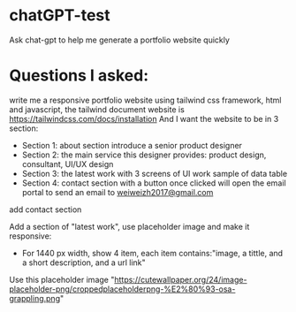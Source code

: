 # chatGPT-test
Ask chat-gpt to help me generate a portfolio website quickly
# Questions I asked:

write me a responsive portfolio website using tailwind css framework, html and javascript, the tailwind document website is https://tailwindcss.com/docs/installation And I want the website to be in 3 section:
- Section 1:  about section introduce a senior product designer 
- Section 2: the main service this designer provides: product design, consultant, UI/UX design
- Section 3: the latest work with 3 screens of UI work sample of data table
- Section 4: contact section with a button once clicked will open the email portal to send an email to weiweizh2017@gmail.com

add contact section

Add a section of "latest work", use placeholder image and make it responsive:
- For 1440 px width, show 4 item, each item contains:"image, a tittle, and a short description, and a url link"

Use this placeholder image "https://cutewallpaper.org/24/image-placeholder-png/croppedplaceholderpng-%E2%80%93-osa-grappling.png"
